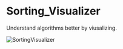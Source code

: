 # Sorting_Visualizer
Understand algorithms better by viusalizing.

![SortingVisualizer](https://github.com/ArfiH/Sorting_Visualizer/assets/75979538/9dce7417-fbfe-47c4-b19c-f471b4e58936)
